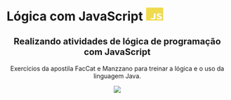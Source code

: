 # Lógica com JavaScript <img align="" title="JavaScript" alt="Michelly-JavaScript" height="30" width="40" src="https://raw.githubusercontent.com/devicons/devicon/master/icons/javascript/javascript-plain.svg">
<div align="center">
  
<h2 style = "font-size:20px;"> Realizando atividades de lógica de programação com JavaScript</h2>
  
  <p>Exercícios da apostila FacCat e Manzzano para treinar a lógica e o uso da linguagem Java.</p><img height="300em" src="https://user-images.githubusercontent.com/101263547/174236992-22cd6a46-e354-4e4d-9011-c3604c131449.gif">
   
</div>
